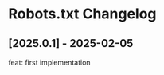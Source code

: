 <!-- Keep a Changelog guide -> https://keepachangelog.com -->

# Robots.txt Changelog

## [2025.0.1] - 2025-02-05

feat: first implementation
